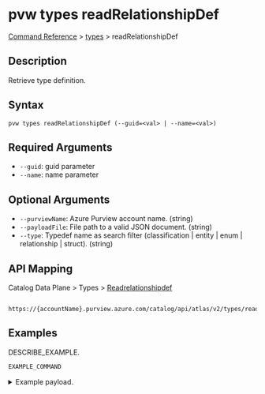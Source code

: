 # pvw types readRelationshipDef
[Command Reference](../../../README.md#command-reference) > [types](./main.md) > readRelationshipDef

## Description
Retrieve type definition.

## Syntax
```
pvw types readRelationshipDef (--guid=<val> | --name=<val>)
```

## Required Arguments
- `--guid`: guid parameter
- `--name`: name parameter

## Optional Arguments
- `--purviewName`: Azure Purview account name. (string)
- `--payloadFile`: File path to a valid JSON document. (string)
- `--type`: Typedef name as search filter (classification | entity | enum | relationship | struct). (string)

## API Mapping
Catalog Data Plane > Types > [Readrelationshipdef]()
```
 https://{accountName}.purview.azure.com/catalog/api/atlas/v2/types/readRelationshipDef
```

## Examples
DESCRIBE_EXAMPLE.
```powershell
EXAMPLE_COMMAND
```
<details><summary>Example payload.</summary>
<p>

```json
PASTE_JSON_HERE
```
</p>
</details>